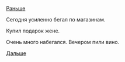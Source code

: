 [Раньше](2018.11.30.md)

Сегодня усиленно бегал по магазинам.

Купил подарок жене.

Очень много набегался. Вечером пили вино.

[Дальше](2018.12.02.md)
